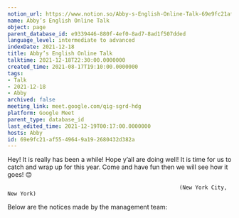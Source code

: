 ```yaml
---
notion_url: https://www.notion.so/Abby-s-English-Online-Talk-69e9fc21af5549649a192680432d382a
name: Abby’s English Online Talk
object: page
parent_database_id: e9339446-880f-4ef0-8ad7-8ad1f507dded
language_level: intermediate to advanced
indexDate: 2021-12-18
title: Abby’s English Online Talk
talktime: 2021-12-18T22:30:00.0000000
created_time: 2021-08-17T19:10:00.0000000
tags:
- Talk
- 2021-12-18
- Abby
archived: false
meeting_link: meet.google.com/qig-sgrd-hdg
platform: Google Meet
parent_type: database_id
last_edited_time: 2021-12-19T00:17:00.0000000
hosts: Abby
id: 69e9fc21-af55-4964-9a19-2680432d382a
---
```


Hey! It is really has been a while! Hope y’all are doing well! It is time for us to catch and wrap up for this year. Come and have fun then we will see how it goes! 😊



                                                          (New York City, New York)



Below are the notices made by the management team:


